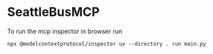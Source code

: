 # SeattleBusMCP

To run the mcp inspector in browser run

```unix
npx @modelcontextprotocol/inspector uv --directory . run main.py
```